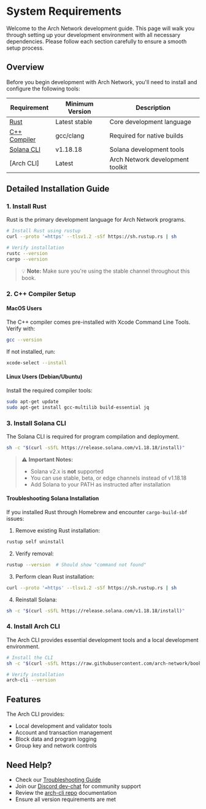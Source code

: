 # System Requirements

Welcome to the Arch Network development guide. This page will walk you through setting up your development environment with all necessary dependencies. Please follow each section carefully to ensure a smooth setup process.

## Overview

Before you begin development with Arch Network, you'll need to install and configure the following tools:

| Requirement | Minimum Version | Description |
|------------|----------------|-------------|
| [Rust] | Latest stable | Core development language |
| [C++ Compiler] | gcc/clang | Required for native builds |
| [Solana CLI] | v1.18.18 | Solana development tools |
| [Arch CLI] | Latest | Arch Network development toolkit |

## Detailed Installation Guide

### 1. Install Rust
Rust is the primary development language for Arch Network programs.

```bash
# Install Rust using rustup
curl --proto '=https' --tlsv1.2 -sSf https://sh.rustup.rs | sh

# Verify installation
rustc --version
cargo --version
```

> 💡 **Note:** Make sure you're using the stable channel throughout this book.

### 2. C++ Compiler Setup

#### MacOS Users
The C++ compiler comes pre-installed with Xcode Command Line Tools. Verify with:
```bash
gcc --version
```

If not installed, run:
```bash
xcode-select --install
```

#### Linux Users (Debian/Ubuntu)
Install the required compiler tools:
```bash
sudo apt-get update
sudo apt-get install gcc-multilib build-essential jq
```

### 3. Install Solana CLI

The Solana CLI is required for program compilation and deployment.

```bash
sh -c "$(curl -sSfL https://release.solana.com/v1.18.18/install)"
```

> ⚠️ **Important Notes:** 
> - Solana v2.x is **not** supported
> - You can use stable, beta, or edge channels instead of v1.18.18
> - Add Solana to your PATH as instructed after installation

#### Troubleshooting Solana Installation

If you installed Rust through Homebrew and encounter `cargo-build-sbf` issues:

1. Remove existing Rust installation:
```bash
rustup self uninstall
```

2. Verify removal:
```bash
rustup --version  # Should show "command not found"
```

3. Perform clean Rust installation:
```bash
curl --proto '=https' --tlsv1.2 -sSf https://sh.rustup.rs | sh
```

4. Reinstall Solana:
```bash
sh -c "$(curl -sSfL https://release.solana.com/v1.18.18/install)"
```

### 4. Install Arch CLI

The Arch CLI provides essential development tools and a local development environment.

```bash
# Install the CLI
sh -c "$(curl -sSfL https://raw.githubusercontent.com/arch-network/book/main/install.sh)"

# Verify installation
arch-cli --version
```

## Features
The Arch CLI provides:
- Local development and validator tools
- Account and transaction management
- Block data and program logging
- Group key and network controls

## Need Help?

- Check our [Troubleshooting Guide](#troubleshooting-solana-installation)
- Join our [Discord dev-chat] for community support
- Review the [arch-cli repo] documentation
- Ensure all version requirements are met

<!-- Internal -->
[Rust]: #install-rust
[C++ Compiler]: #install-c-compiler
[Solana CLI]: #install-solana-cli
[Arch-cli]: #clone-and-install-the-arch-cli

<!-- External -->
[GCC]: https://gcc.gnu.org/
[gcc-multilib]: https://packages.debian.org/sid/gcc-multilib
[npm]: https://github.com/npm/cli
[eBPF]: https://ebpf.io/
[arch-cli repo]: https://github.com/arch-Network/arch-cli
[rust]: https://www.rust-lang.org
[Solana]: https://github.com/solana-labs/solana
[arch-typescript-sdk]: https://github.com/saturnBTC/arch-typescript-sdk
[Homebrew]: https://brew.sh/
[Solana Docs]: https://docs.solanalabs.com/cli/install#macos--linux
[the Rust website]: https://www.rust-lang.org/tools/install
[Discord dev-chat]: https://discord.com/channels/1241112027963986001/1270921925991989268
